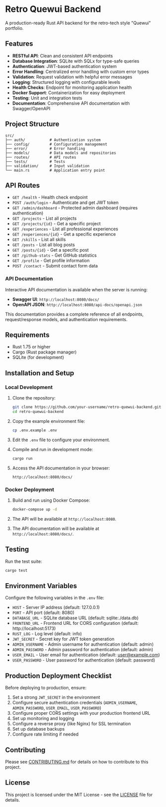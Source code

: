 # Retro Quewui Backend

A production-ready Rust API backend for the retro-tech style "Quewui" portfolio.

## Features

- **RESTful API**: Clean and consistent API endpoints
- **Database Integration**: SQLite with SQLx for type-safe queries
- **Authentication**: JWT-based authentication system
- **Error Handling**: Centralized error handling with custom error types
- **Validation**: Request validation with helpful error messages
- **Logging**: Structured logging with configurable levels
- **Health Checks**: Endpoint for monitoring application health
- **Docker Support**: Containerization for easy deployment
- **Testing**: Unit and integration tests
- **Documentation**: Comprehensive API documentation with Swagger/OpenAPI

## Project Structure

```
src/
├── auth/           # Authentication system
├── config/         # Configuration management
├── error/          # Error handling
├── models/         # Data models and repositories
├── routes/         # API routes
├── tests/          # Tests
├── validation/     # Input validation
└── main.rs         # Application entry point
```

## API Routes

- `GET /health` - Health check endpoint
- `POST /auth/login` - Authenticate and get JWT token
- `GET /admin/dashboard` - Protected admin dashboard (requires authentication)
- `GET /projects` - List all projects
- `GET /projects/{id}` - Get a specific project
- `GET /experiences` - List all professional experiences
- `GET /experiences/{id}` - Get a specific experience
- `GET /skills` - List all skills
- `GET /posts` - List all blog posts
- `GET /posts/{id}` - Get a specific post
- `GET /github-stats` - Get GitHub statistics
- `GET /profile` - Get profile information
- `POST /contact` - Submit contact form data

### API Documentation

Interactive API documentation is available when the server is running:

- **Swagger UI**: `http://localhost:8080/docs/`
- **OpenAPI JSON**: `http://localhost:8080/api-docs/openapi.json`

This documentation provides a complete reference of all endpoints, request/response models, and authentication requirements.

## Requirements

- Rust 1.75 or higher
- Cargo (Rust package manager)
- SQLite (for development)

## Installation and Setup

### Local Development

1. Clone the repository:

   ```bash
   git clone https://github.com/your-username/retro-quewui-backend.git
   cd retro-quewui-backend
   ```

2. Copy the example environment file:

   ```bash
   cp .env.example .env
   ```

3. Edit the `.env` file to configure your environment.

4. Compile and run in development mode:

   ```bash
   cargo run
   ```

5. Access the API documentation in your browser:

   ```
   http://localhost:8080/docs/
   ```

### Docker Deployment

1. Build and run using Docker Compose:

   ```bash
   docker-compose up -d
   ```

2. The API will be available at `http://localhost:8080`.
3. The API documentation will be available at `http://localhost:8080/docs/`.

## Testing

Run the test suite:

```bash
cargo test
```

## Environment Variables

Configure the following variables in the `.env` file:

- `HOST` - Server IP address (default: 127.0.0.1)
- `PORT` - API port (default: 8080)
- `DATABASE_URL` - SQLite database URL (default: sqlite:./data.db)
- `FRONTEND_URL` - Frontend URL for CORS configuration (default: http://localhost:5173)
- `RUST_LOG` - Log level (default: info)
- `JWT_SECRET` - Secret key for JWT token generation
- `ADMIN_USERNAME` - Admin username for authentication (default: admin)
- `ADMIN_PASSWORD` - Admin password for authentication (default: admin)
- `USER_EMAIL` - User email for authentication (default: user@example.com)
- `USER_PASSWORD` - User password for authentication (default: password)

## Production Deployment Checklist

Before deploying to production, ensure:

1. Set a strong `JWT_SECRET` in the environment
2. Configure secure authentication credentials (`ADMIN_USERNAME`, `ADMIN_PASSWORD`, `USER_EMAIL`, `USER_PASSWORD`)
3. Configure proper CORS settings with your production frontend URL
3. Set up monitoring and logging
4. Configure a reverse proxy (like Nginx) for SSL termination
5. Set up database backups
6. Configure rate limiting if needed

## Contributing

Please see [CONTRIBUTING.md](CONTRIBUTING.md) for details on how to contribute to this project.

## License

This project is licensed under the MIT License - see the [LICENSE](LICENSE) file for details.
